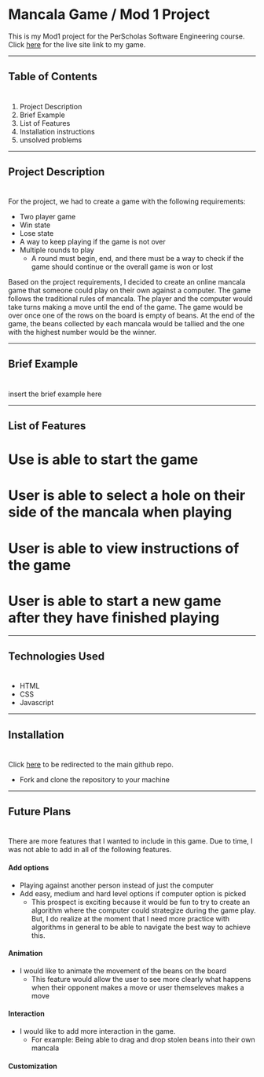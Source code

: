 <!-- # LarissaPortillo.github.io -->
# Mancala Game / Mod 1 Project

This is my Mod1 project for the PerScholas Software Engineering course. 
Click [here][1] for the live site link to my game.
***
## Table of Contents
# 
1. Project Description
2. Brief Example
3. List of Features
4. Installation instructions 
5. unsolved problems
***

## Project Description
#
For the project, we had to create a game with the following requirements: 
* Two player game
* Win state
* Lose state
* A way to keep playing if the game is not over
* Multiple rounds to play 
  * A round must begin, end, and there must be a way to check if the game should continue or the overall game is won or lost 

Based on the project requirements, I decided to create an online mancala game that someone could play on their own against a computer. The game follows the traditional rules of mancala. The player and the computer would take turns making a move until the end of the game. The game would be over once one of the rows on the board is empty of beans. At the end of the game, the beans collected by each mancala would be tallied and the one with the highest number would be the winner. 
***
## Brief Example
#

insert the brief example here

***
## List of Features
# Use is able to start the game
# User is able to select a hole on their side of the mancala when playing
# User is able to view instructions of the game
# User is able to start a new game after they have finished playing
***
## Technologies Used
#
* HTML
* CSS
* Javascript
***
## Installation
# 
Click [here][2] to be redirected to the main github repo.

* Fork and clone the repository to your machine

***
## Future Plans
# 
There are more features that I wanted to include in this game. Due to time, I was not able to add in all of the following features. 

#### Add options
* Playing against another person instead of just the computer
* Add easy, medium and hard level options if computer option is picked  
    * This prospect is exciting because it would be fun to try to create an algorithm where the computer could strategize during the game play. But, I do realize at the moment that I need more practice with algorithms in general to be able to navigate the best way to achieve this. 

#### Animation
* I would like to animate the movement of the beans on the board
    * This feature would allow the user to see more clearly what happens when their opponent makes a move or user themseleves makes a move

#### Interaction
* I would like to add more interaction in the game. 
    * For example: Being able to drag and drop stolen beans into their own mancala

#### Customization


<!-- $ git clone https://github.com/yourusername/repositoryname

$ cd yourusername/repositoryname/Mancala -->





[1]:https://larissaportillo.github.io/Mancala/mancala.html "live site"
[2]:https://github.com/LarissaPortillo/LarissaPortillo.github.io.git "githuub repo"
